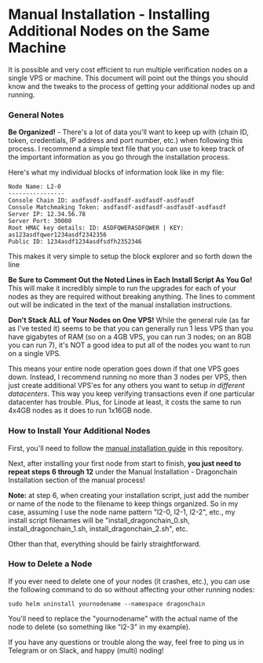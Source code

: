 # Manual Installation - Installing Additional Nodes on the Same Machine

It is possible and very cost efficient to run multiple verification nodes on a single VPS or machine. This document will point out the things you should know and the tweaks to the process of getting your additional nodes up and running.

### General Notes

**Be Organized!** - There's a lot of data you'll want to keep up with (chain ID, token, credentials, IP address and port number, etc.) when following this process. I recommend a simple text file that you can use to keep track of the important information as you go through the installation process.

Here's what my individual blocks of information look like in my file:

```
Node Name: L2-0
----------------
Console Chain ID: asdfasdf-asdfasdf-asdfasdf-asdfasdf
Console Matchmaking Token: asdfasdf-asdfasdf-asdfasdf-asdfasdf
Server IP: 12.34.56.78
Server Port: 30000
Root HMAC key details: ID: ASDFQWERASDFQWER | KEY: as123asdfqwer1234asdf2342356
Public ID: 1234asdf1234asdfsdfh2352346
```

This makes it very simple to setup the block explorer and so forth down the line

**Be Sure to Comment Out the Noted Lines in Each Install Script As You Go!** This will make it incredibly simple to run the upgrades for each of your nodes as they are required without breaking anything. The lines to comment out will be indicated in the text of the manual installation instructions.

**Don't Stack ALL of Your Nodes on One VPS!** While the general rule (as far as I've tested it) seems to be that you can generally run 1 less VPS than you have gigabytes of RAM (so on a 4GB VPS, you can run 3 nodes; on an 8GB you can run 7), it's NOT a good idea to put all of the nodes you want to run on a single VPS.

This means your entire node operation goes down if that one VPS goes down. Instead, I recommend running no more than 3 nodes per VPS, then just create additional VPS'es for any others you want to setup *in different datacenters*. This way you keep verifying transactions even if one particular datacenter has trouble. Plus, for Linode at least, it costs the same to run 4x4GB nodes as it does to run 1x16GB node.

### How to Install Your Additional Nodes

First, you'll need to follow the [manual installation guide](manual-install.md) in this repository.

Next, after installing your first node from start to finish, **you just need to repeat steps 6 through 12** under the Manual Installation - Dragonchain Installation section of the manual process!

**Note:** at step 6, when creating your installation script, just add the number or name of the node to the filename to keep things organized. So in my case, assuming I use the node name pattern "l2-0, l2-1, l2-2", etc., my install script filenames will be "install_dragonchain_0.sh, install_dragonchain_1.sh, install_dragonchain_2.sh", etc.

Other than that, everything should be fairly straightforward.

### How to Delete a Node 

If you ever need to delete one of your nodes (it crashes, etc.), you can use the following command to do so without affecting your other running nodes:

`sudo helm uninstall yournodename --namespace dragonchain`

You'll need to replace the "yournodename" with the actual name of the node to delete (so something like "l2-3" in my example).

If you have any questions or trouble along the way, feel free to ping us in Telegram or on Slack, and happy (multi) noding!
